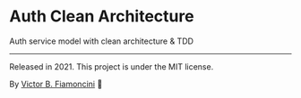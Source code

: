 # Auth Clean Architecture

Auth service model with clean architecture & TDD

----------
Released in 2021. This project is under the MIT license.

By [Victor B. Fiamoncini](https://github.com/Victor-Fiamoncini) 🚀
